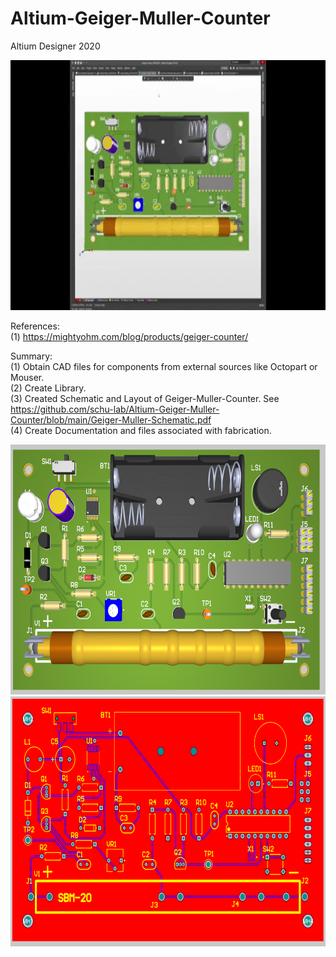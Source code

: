 # Altium-Geiger-Muller-Counter
Altium Designer 2020

<p align="center">
  <img src=https://github.com/schu-lab/Altium-Geiger-Muller-Counter/blob/main/giphy.gif alt="animated" height="400" />
</p>

References:</br>
(1) https://mightyohm.com/blog/products/geiger-counter/

Summary:<br />
(1) Obtain CAD files for components from external sources like Octopart or Mouser.<br />
(2) Create Library.<br />
(3) Created Schematic and Layout of Geiger-Muller-Counter. See https://github.com/schu-lab/Altium-Geiger-Muller-Counter/blob/main/Geiger-Muller-Schematic.pdf <br />
(4) Create Documentation and files associated with fabrication.<br />

<p align="center">
  <img src=https://github.com/schu-lab/Altium-Geiger-Muller-Counter/blob/main/3D-GM-Counter.PNG | height="400" />
  <img src=https://github.com/schu-lab/Altium-Geiger-Muller-Counter/blob/main/PCB-GM-Counter.PNG | height="400" />
</p>
